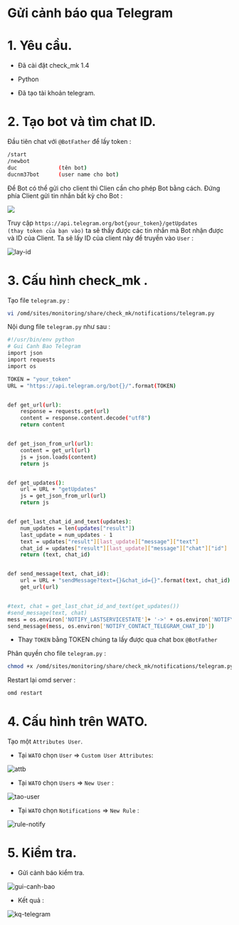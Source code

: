 # Gửi cảnh báo qua Telegram

# 1. Yêu cầu.

- Đã cài đặt check_mk 1.4

- Python

- Đã tạo tài khoản telegram.

# 2. Tạo bot và tìm chat ID.

Đầu tiên chat với `@BotFather` để lấy token :

```sh
/start
/newbot
duc             (tên bot)
ducnm37bot      (user name cho bot)
```

Để Bot có thể gửi cho client thì Clien cần cho phép Bot bằng cách. Đứng phía Client gửi tin nhắn bất kỳ cho Bot :

<img src="https://i.imgur.com/FLJXkMW.png">

Truy cập 
`https://api.telegram.org/bot{your_token}/getUpdates                (thay token của bạn vào)`
ta sẽ thấy được các tin nhắn mà Bot nhận được và ID của Client. Ta sẽ lấy ID của client này để truyền vào `User` :

![lay-id](/images/lay-id.png)

# 3. Cấu hình check_mk .

Tạo file `telegram.py` :

```sh
vi /omd/sites/monitoring/share/check_mk/notifications/telegram.py
```

Nội dung file `telegram.py` như sau :

```sh
#!/usr/bin/env python
# Gui Canh Bao Telegram
import json
import requests
import os

TOKEN = "your_token"
URL = "https://api.telegram.org/bot{}/".format(TOKEN)


def get_url(url):
    response = requests.get(url)
    content = response.content.decode("utf8")
    return content


def get_json_from_url(url):
    content = get_url(url)
    js = json.loads(content)
    return js


def get_updates():
    url = URL + "getUpdates"
    js = get_json_from_url(url)
    return js


def get_last_chat_id_and_text(updates):
    num_updates = len(updates["result"])
    last_update = num_updates - 1
    text = updates["result"][last_update]["message"]["text"]
    chat_id = updates["result"][last_update]["message"]["chat"]["id"]
    return (text, chat_id)


def send_message(text, chat_id):
    url = URL + "sendMessage?text={}&chat_id={}".format(text, chat_id)
    get_url(url)


#text, chat = get_last_chat_id_and_text(get_updates())
#send_message(text, chat)
mess = os.environ['NOTIFY_LASTSERVICESTATE']+ '->' + os.environ['NOTIFY_SERVICESTATE'] + ' Host:' + os.environ['NOTIFY_HOSTNAME'] + ' IP:' + os.environ['NOTIFY_HOSTADDRESS'] + ' Service:' + os.environ['NOTIFY_SERVICEDESC'] + ' Time:' + os.environ['NOTIFY_SHORTDATETIME']
send_message(mess, os.environ['NOTIFY_CONTACT_TELEGRAM_CHAT_ID'])
```

- Thay `TOKEN` bằng TOKEN chúng ta lấy được qua chat box `@BotFather`

Phân quyền cho file `telegram.py` :

```sh
chmod +x /omd/sites/monitoring/share/check_mk/notifications/telegram.py
```

Restart lại omd server :

```sh
omd restart
```

# 4. Cấu hình trên WATO.

Tạo một `Attributes User`.

- Tại `WATO` chọn `User` => `Custom User Attributes`:

![attb](/images/attb.png)

- Tại `WATO` chọn `Users` => `New User` :

![tao-user](/images/tao-user.png)

- Tại `WATO` chọn `Notifications` => `New Rule` :

![rule-notify](/images/rule-notify.png)

# 5. Kiểm tra.

- Gửi cảnh báo kiểm tra.

![gui-canh-bao](/images/gui-canh-bao.png)

- Kết quả :

![kq-telegram](/images/kq-telegram.png)
